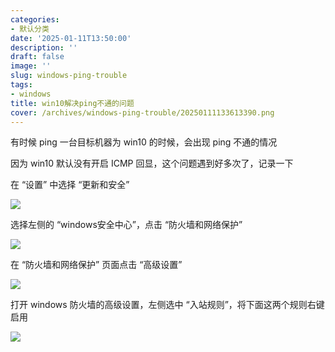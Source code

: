 ```yaml
---
categories:
- 默认分类
date: '2025-01-11T13:50:00'
description: ''
draft: false
image: ''
slug: windows-ping-trouble
tags:
- windows
title: win10解决ping不通的问题
cover: /archives/windows-ping-trouble/20250111133613390.png
---
```


有时候 ping 一台目标机器为 win10 的时候，会出现 ping 不通的情况

因为 win10 默认没有开启 ICMP 回显，这个问题遇到好多次了，记录一下

在 “设置” 中选择 “更新和安全”

![](/archives/windows-ping-trouble/20250111133613390.png)

选择左侧的 “windows安全中心”，点击 “防火墙和网络保护”

![](/archives/windows-ping-trouble/20250111133744728.png)

在 “防火墙和网络保护” 页面点击 “高级设置”

![](/archives/windows-ping-trouble/20250111133833798.png)

打开 windows 防火墙的高级设置，左侧选中 “入站规则”，将下面这两个规则右键启用

![](/archives/windows-ping-trouble/20250111133943442.png)
